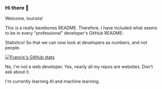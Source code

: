 ### Hi there 👋

Welcome, tourists! 

This is a really barebones README. Therefore, I have included what seems to be in every "professional" developer's GitHub README:

Statistics!
So that we can now look at developers as numbers, and not people.

[![Francis's GitHub stats](https://github-readme-stats.vercel.app/api?username=francisdbillones)](https://github.com/anuraghazra/github-readme-stats)


No, I'm not a web developer. Yes, nearly all my repos are websites. Don't ask about it.

I'm currently learning AI and machine learning.
